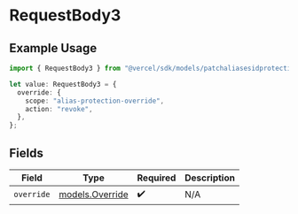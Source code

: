 # RequestBody3

## Example Usage

```typescript
import { RequestBody3 } from "@vercel/sdk/models/patchaliasesidprotectionbypassop.js";

let value: RequestBody3 = {
  override: {
    scope: "alias-protection-override",
    action: "revoke",
  },
};
```

## Fields

| Field                                    | Type                                     | Required                                 | Description                              |
| ---------------------------------------- | ---------------------------------------- | ---------------------------------------- | ---------------------------------------- |
| `override`                               | [models.Override](../models/override.md) | :heavy_check_mark:                       | N/A                                      |